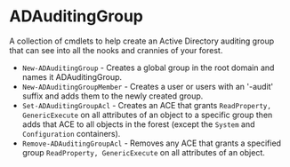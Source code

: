 ﻿# ADAuditingGroup

A collection of cmdlets to help create an Active Directory auditing group that can see into all the nooks and crannies of your forest.

- `New-ADAuditingGroup` - Creates a global group in the root domain and names it ADAuditingGroup.
- `New-ADAuditingGroupMember` - Creates a user or users with an '-audit' suffix and adds them to the newly created group.
- `Set-ADAuditingGroupAcl` - Creates an ACE that grants `ReadProperty, GenericExecute` on all attributes of an object to a specific group then adds that ACE to all objects in the forest (except the `System` and `Configuration` containers).
- `Remove-ADAuditingGroupAcl` - Removes any ACE that grants a specified group `ReadProperty, GenericExecute` on all attributes of an object.
